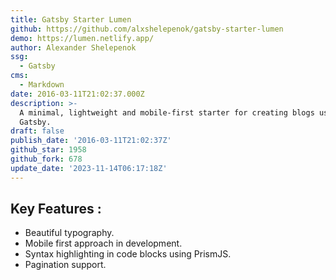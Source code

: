 ```yaml
---
title: Gatsby Starter Lumen
github: https://github.com/alxshelepenok/gatsby-starter-lumen
demo: https://lumen.netlify.app/
author: Alexander Shelepenok
ssg:
  - Gatsby
cms:
  - Markdown
date: 2016-03-11T21:02:37.000Z
description: >-
  A minimal, lightweight and mobile-first starter for creating blogs uses
  Gatsby.
draft: false
publish_date: '2016-03-11T21:02:37Z'
github_star: 1958
github_fork: 678
update_date: '2023-11-14T06:17:18Z'
---
```


## Key Features :

- Beautiful typography.
- Mobile first approach in development.
- Syntax highlighting in code blocks using PrismJS.
- Pagination support.
